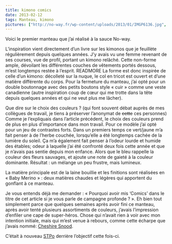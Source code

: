 ```yaml
---
title: kimono comics
date: 2013-02-12
tags: Manteau, kimono
pictures: ["http://no-way.fr/wp-content/uploads/2013/01/IMGP6136.jpg", "http://no-way.fr/wp-content/uploads/2013/01/IMGP6151.jpg", "http://no-way.fr/wp-content/uploads/2013/01/IMGP6132.jpg", "http://no-way.fr/wp-content/uploads/2013/01/IMGP6142.jpg", "http://no-way.fr/wp-content/uploads/2013/01/IMGP6150.jpg", "http://no-way.fr/wp-content/uploads/2013/01/IMGP6111.jpg"]
---
```


<p>Voici le premier manteau que j’ai réalisé à la sauce No-way.</p>

L’inspiration vient directement d’un livre sur les kimonos que je feuillète régulièrement depuis quelques années. J’y avais vu une femme revenant de ses courses, vue de profil, portant un kimono relâché. Cette non-forme ample, dévoilant les différentes couches de vêtements portés dessous, m’est longtemps restée à l’esprit.
READMORE
La forme est donc inspirée de celle d’un kimono: décolleté sur la nuque, le col en tricot est ouvert et d’une matière différente du corps. Pour la fermeture du manteau, j’ai opté pour un double boutonnage avec des petits boutons style « cuir » comme une veste canadienne (autre inspiration coup de cœur qui me trotte dans la tête depuis quelques années et qui ne veut plus me lâcher).

Que dire sur le choix des couleurs ? (qui font souvent débat auprès de mes collègues de travail, je tiens à préserver l’anonymat de <del>cette</del> ces personnes) Comme je l’expliquais dans l’article précédent, le choix des couleurs prend de plus en plus d’importance dans mon travail. Pour ce modèle j’ai opté pour un jeu de contrastes forts. Dans un premiers temps ce vert/jaune m’a fait penser à de l’herbe couchée, lorsqu’elle a été longtemps cachée de la lumière du soleil. Ça m’a également fait penser à l’odeur lourde et humide des étables; odeur à laquelle j’ai été confronté deux fois cette année et que je n’avais pas sentie depuis mon enfance. Alors que le bleu rappelle la couleur des fleurs sauvages, et ajoute une note de gaieté à la couleur dominante. Résultat : un mélange un peu frustre, mais lumineux.

La matière principale est de la laine bouillie et les finitions sont réalisées en « Baby Merino » : deux matières chaudes et légères qui apportent du gonflant à ce manteau.

Je vous entends déjà me demander : « Pourquoi avoir mis ‘Comics’ dans le titre de cet article si je vous parle de campagne profonde ? ».
Eh bien tout simplement parce que quelques semaines après avoir fini ce manteau, après avoir tenté plusieurs assortiments de couleurs, j’avais l’impression d’enfiler une cape de super-héros. Chose qui n’avait rien à voir avec mon intention initiale, mais qui m’est venue à rebours, comme cette écharpe que j’avais nommé: <a href="http://no-way.fr/2012/04/cheshire-snood/">Cheshire Snood</a>.

C’était à nouveau <a href="http://www.stpo.fr/" target="_blank">STPo</a> derrière l’objectif cette fois-ci.